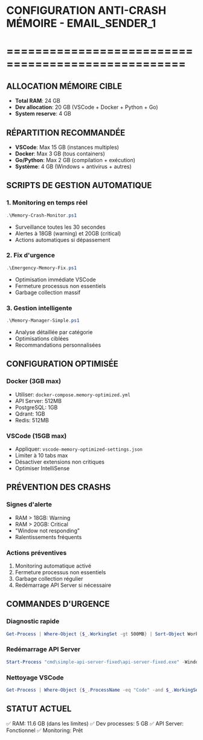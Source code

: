 # CONFIGURATION ANTI-CRASH MÉMOIRE - EMAIL_SENDER_1

# ===================================================

## ALLOCATION MÉMOIRE CIBLE

- **Total RAM**: 24 GB
- **Dev allocation**: 20 GB (VSCode + Docker + Python + Go)
- **System reserve**: 4 GB

## RÉPARTITION RECOMMANDÉE

- **VSCode**: Max 15 GB (instances multiples)
- **Docker**: Max 3 GB (tous containers)
- **Go/Python**: Max 2 GB (compilation + exécution)
- **Système**: 4 GB (Windows + antivirus + autres)

## SCRIPTS DE GESTION AUTOMATIQUE

### 1. Monitoring en temps réel

```powershell
.\Memory-Crash-Monitor.ps1
```

- Surveillance toutes les 30 secondes
- Alertes à 18GB (warning) et 20GB (critical)
- Actions automatiques si dépassement

### 2. Fix d'urgence

```powershell
.\Emergency-Memory-Fix.ps1
```

- Optimisation immédiate VSCode
- Fermeture processus non essentiels
- Garbage collection massif

### 3. Gestion intelligente

```powershell
.\Memory-Manager-Simple.ps1
```

- Analyse détaillée par catégorie
- Optimisations ciblées
- Recommandations personnalisées

## CONFIGURATION OPTIMISÉE

### Docker (3GB max)

- Utiliser: `docker-compose.memory-optimized.yml`
- API Server: 512MB
- PostgreSQL: 1GB
- Qdrant: 1GB
- Redis: 512MB

### VSCode (15GB max)

- Appliquer: `vscode-memory-optimized-settings.json`
- Limiter à 10 tabs max
- Désactiver extensions non critiques
- Optimiser IntelliSense

## PRÉVENTION DES CRASHS

### Signes d'alerte

- RAM > 18GB: Warning
- RAM > 20GB: Critical
- "Window not responding"
- Ralentissements fréquents

### Actions préventives

1. Monitoring automatique activé
2. Fermeture processus non essentiels
3. Garbage collection régulier
4. Redémarrage API Server si nécessaire

## COMMANDES D'URGENCE

### Diagnostic rapide

```powershell
Get-Process | Where-Object {$_.WorkingSet -gt 500MB} | Sort-Object WorkingSet -Descending
```

### Redémarrage API Server

```powershell
Start-Process "cmd\simple-api-server-fixed\api-server-fixed.exe" -WindowStyle Hidden
```

### Nettoyage VSCode

```powershell
Get-Process | Where-Object {$_.ProcessName -eq "Code" -and $_.WorkingSet -lt 200MB} | Stop-Process -Force
```

## STATUT ACTUEL

✅ RAM: 11.6 GB (dans les limites)
✅ Dev processes: 5 GB
✅ API Server: Fonctionnel
✅ Monitoring: Prêt
